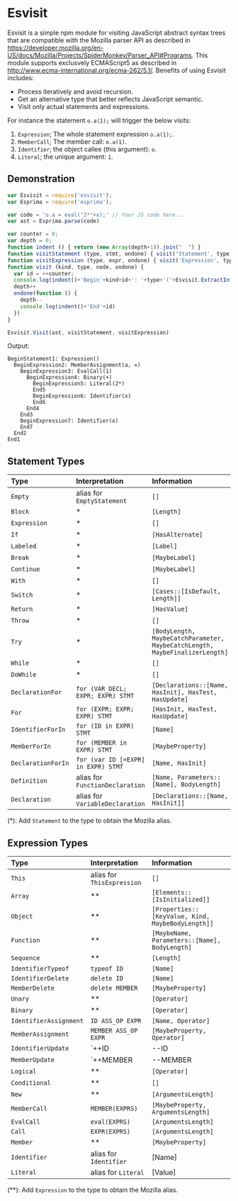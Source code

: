 # Esvisit

Esvisit is a simple npm module for visiting JavaScript abstract syntax trees that are compatible with the Mozilla parser API as described in https://developer.mozilla.org/en-US/docs/Mozilla/Projects/SpiderMonkey/Parser_API#Programs.
This module supports exclusvely ECMAScript5 as described in http://www.ecma-international.org/ecma-262/5.1/.
Benefits of using Esvisit includes:
* Process iteratively and avoid recursion.
* Get an alternative type that better reflects JavaScript semantic.
* Visit only actual statements and expressions.

For instance the statement `o.a(1);` will trigger the below visits:
  1. `Expression`; The whole statement expression `o.a(1);`.
  2. `MemberCall`; The member call: `o.a(1)`. 
  3. `Identifier`; the object callee (this argument): `o`.
  4. `Literal`; the unique argument: `1`.

## Demonstration

```javascript
var Esvisit = require('esvisit');
var Esprima = require('esprima');

var code = 'o.a = eval("2*"+x);' // Your JS code here...
var ast = Esprima.parse(code)

var counter = 0;
var depth = 0;
function indent () { return (new Array(depth+1)).join("  ") }
function visitStatement (type, stmt, ondone) { visit('Statement', type, stmt, ondone) }
function visitExpression (type, expr, ondone) { visit('Expression', type, expr, ondone) }
function visit (kind, type, node, ondone) {
  var id = ++counter;
  console.log(indent()+'Begin'+kind+id+': '+type+'('+Esvisit.ExtractInformation(type, node).join(", ")+')')
  depth++
  ondone(function () {
    depth--
    console.log(indent()+'End'+id)
  })
}

Esvisit.Visit(ast, visitStatement, visitExpression)
```

Output:

```shell
BeginStatement1: Expression()
  BeginExpression2: MemberAssignment(a, =)
    BeginExpression3: EvalCall(1)
      BeginExpression4: Binary(+)
        BeginExpression5: Literal(2*)
        End5
        BeginExpression6: Identifier(x)
        End6
      End4
    End3
    BeginExpression7: Identifier(o)
    End7
  End2
End1
```

## Statement Types

Type | Interpretation | Information
:----|:---------------|:-----------
`Empty` | alias for `EmptyStatement` | `[]`
`Block` | * | `[Length]`
`Expression` | * | `[]`
`If` | * | `[HasAlternate]`
`Labeled` | * | `[Label]`
`Break` | * | `[MaybeLabel]`
`Continue` | * | `[MaybeLabel]`
`With` | * | `[]`
`Switch` | * | `[Cases::[IsDefault, Length]]`
`Return` | * | `[HasValue]`
`Throw` | * | `[]`
`Try` | * | `[BodyLength, MaybeCatchParameter, MaybeCatchLength, MaybeFinalizerLength]`
`While` | * | `[]`
`DoWhile` | * | `[]`
`DeclarationFor` | `for (VAR_DECL; EXPR; EXPR) STMT` | `[Declarations::[Name, HasInit], HasTest, HasUpdate]`
`For` | `for (EXPR; EXPR; EXPR) STMT` | `[HasInit, HasTest, HasUpdate]`
`IdentifierForIn` | `for (ID in EXPR) STMT` | `[Name]`
`MemberForIn` | `for (MEMBER in EXPR) STMT` | `[MaybeProperty]`
`DeclarationForIn` | `for (var ID [=EXPR] in EXPR) STMT` | `[Name, HasInit]`
`Definition` | alias for `FunctionDeclaration` | `[Name, Parameters::[Name], BodyLength]`
`Declaration` | alias for `VariableDeclaration` | `[Declarations::[Name, HasInit]]`

(*): Add `Statement` to the type to obtain the Mozilla alias.

## Expression Types

Type | Interpretation | Information
:----|:---------------|:-----------
`This` | alias for `ThisExpression` | `[]`
`Array` | ** | `[Elements::[IsInitialized]]`
`Object` | ** | `[Properties::[KeyValue, Kind, MaybeBodyLength]]`
`Function` | ** | `[MaybeName, Parameters::[Name], BodyLength]`
`Sequence` | ** | `[Length]`
`IdentifierTypeof` | `typeof ID` | `[Name]`
`IdentifierDelete` | `delete ID` | `[Name]`
`MemberDelete` | `delete MEMBER` | `[MaybeProperty]`
`Unary` | ** | `[Operator]`
`Binary` | ** | `[Operator]`
`IdentifierAssignment` | `ID ASS_OP EXPR` | `[Name, Operator]`
`MemberAssignment` | `MEMBER ASS_OP EXPR` | `[MaybeProperty, Operator]`
`IdentifierUpdate` | `++ID | --ID | ID++ | ID--` | `[IsPrefix, Operator, Name]`
`MemberUpdate` | `++MEMBER | --MEMBER | MEMBER++ | MEMBER--` | `[IsPrefix, Operator, MaybeProperty]`
`Logical` | ** | `[Operator]`
`Conditional` | ** | `[]`
`New` | ** | `[ArgumentsLength]`
`MemberCall` | `MEMBER(EXPRS)` | `[MaybeProperty, ArgumentsLength]`
`EvalCall` | `eval(EXPRS)` | `[ArgumentsLength]`
`Call` | `EXPR(EXPRS)` | `[ArgumentsLength]`
`Member` | ** | `[MaybeProperty]`
`Identifier` | alias for `Identifier` | [Name] 
`Literal` | alias for `Literal` | [Value]

(**): Add `Expression` to the type to obtain the Mozilla alias.


